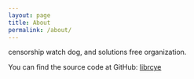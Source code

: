 ```yaml
---
layout: page
title: About
permalink: /about/
---
```


censorship watch dog, and solutions free organization.

You can find the source code at GitHub:
[librcye](https://github.com/librcye/librcye)

